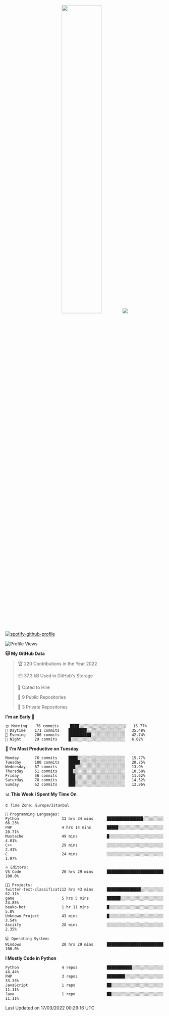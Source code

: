 <p align="center">
  <img height="50%" width="auto" src ="https://github-readme-stats.vercel.app/api/top-langs/?username=3nws&layout=compact&hide_border=true&theme=darcula&bg_color=00000000&langs_count=6&hide=jupyter%20notebook,tex,css,ejs,gherkin,mustache,shell,procfile">
  <img src ="https://github-readme-streak-stats.herokuapp.com?user=3nws&theme=darcula&hide_border=true&background=FFFFFF00">
  <br>
  <br>
</p>
  
[![spotify-github-profile](https://spotify-github-profile.vercel.app/api/view?uid=6ina68mkaqzvpogcq1v51dp37&cover_image=true&theme=novatorem&bar_color=ff0a0a&bar_color_cover=true)](https://spotify-github-profile.vercel.app/api/view?uid=6ina68mkaqzvpogcq1v51dp37&redirect=true)

<!--START_SECTION:waka-->
![Profile Views](http://img.shields.io/badge/Profile%20Views-1-blue)

**🐱 My GitHub Data** 

> 🏆 220 Contributions in the Year 2022
 > 
> 📦 37.3 kB Used in GitHub's Storage 
 > 
> 💼 Opted to Hire
 > 
> 📜 9 Public Repositories 
 > 
> 🔑 3 Private Repositories  
 > 
**I'm an Early 🐤** 

```text
🌞 Morning    76 commits     ████░░░░░░░░░░░░░░░░░░░░░   15.77% 
🌆 Daytime    171 commits    ████████░░░░░░░░░░░░░░░░░   35.48% 
🌃 Evening    206 commits    ██████████░░░░░░░░░░░░░░░   42.74% 
🌙 Night      29 commits     █░░░░░░░░░░░░░░░░░░░░░░░░   6.02%

```
📅 **I'm Most Productive on Tuesday** 

```text
Monday       76 commits     ████░░░░░░░░░░░░░░░░░░░░░   15.77% 
Tuesday      100 commits    █████░░░░░░░░░░░░░░░░░░░░   20.75% 
Wednesday    67 commits     ███░░░░░░░░░░░░░░░░░░░░░░   13.9% 
Thursday     51 commits     ██░░░░░░░░░░░░░░░░░░░░░░░   10.58% 
Friday       56 commits     ███░░░░░░░░░░░░░░░░░░░░░░   11.62% 
Saturday     70 commits     ███░░░░░░░░░░░░░░░░░░░░░░   14.52% 
Sunday       62 commits     ███░░░░░░░░░░░░░░░░░░░░░░   12.86%

```


📊 **This Week I Spent My Time On** 

```text
⌚︎ Time Zone: Europe/Istanbul

💬 Programming Languages: 
Python                   13 hrs 34 mins      ████████████████░░░░░░░░░   66.23% 
PHP                      4 hrs 14 mins       █████░░░░░░░░░░░░░░░░░░░░   20.71% 
Mustache                 49 mins             █░░░░░░░░░░░░░░░░░░░░░░░░   4.01% 
C++                      29 mins             ░░░░░░░░░░░░░░░░░░░░░░░░░   2.41% 
C                        24 mins             ░░░░░░░░░░░░░░░░░░░░░░░░░   1.97%

🔥 Editors: 
VS Code                  20 hrs 29 mins      █████████████████████████   100.0%

🐱‍💻 Projects: 
twitter-text-classificati12 hrs 43 mins      ███████████████░░░░░░░░░░   62.11% 
game                     5 hrs 5 mins        ██████░░░░░░░░░░░░░░░░░░░   24.85% 
beako-bot                1 hr 11 mins        █░░░░░░░░░░░░░░░░░░░░░░░░   5.8% 
Unknown Project          43 mins             █░░░░░░░░░░░░░░░░░░░░░░░░   3.54% 
Asciify                  28 mins             ░░░░░░░░░░░░░░░░░░░░░░░░░   2.35%

💻 Operating System: 
Windows                  20 hrs 29 mins      █████████████████████████   100.0%

```

**I Mostly Code in Python** 

```text
Python                   4 repos             ███████████░░░░░░░░░░░░░░   44.44% 
PHP                      3 repos             ████████░░░░░░░░░░░░░░░░░   33.33% 
JavaScript               1 repo              ██░░░░░░░░░░░░░░░░░░░░░░░   11.11% 
Java                     1 repo              ██░░░░░░░░░░░░░░░░░░░░░░░   11.11%

```



 Last Updated on 17/03/2022 00:29:16 UTC
<!--END_SECTION:waka-->

<!--
**3nws/3nws** is a ✨ _special_ ✨ repository because its `README.md` (this file) appears on your GitHub profile.

Here are some ideas to get you started:

- 🔭 I’m currently working on ...
- 🌱 I’m currently learning ...
- 👯 I’m looking to collaborate on ...
- 🤔 I’m looking for help with ...
- 💬 Ask me about ...
- 📫 How to reach me: ...
- 😄 Pronouns: ...
- ⚡ Fun fact: ...
-->
